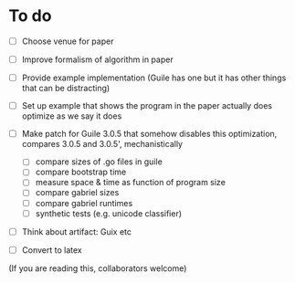 # To do

 - [ ] Choose venue for paper

 - [ ] Improve formalism of algorithm in paper

 - [ ] Provide example implementation (Guile has one but it has other things
       that can be distracting)

 - [ ] Set up example that shows the program in the paper actually does
       optimize as we say it does

 - [ ] Make patch for Guile 3.0.5 that somehow disables this
       optimization, compares 3.0.5 and 3.0.5', mechanistically
   - [ ] compare sizes of .go files in guile
   - [ ] compare bootstrap time
   - [ ] measure space & time as function of program size
   - [ ] compare gabriel sizes
   - [ ] compare gabriel runtimes
   - [ ] synthetic tests (e.g. unicode classifier)

 - [ ] Think about artifact: Guix etc

 - [ ] Convert to latex

(If you are reading this, collaborators welcome)
